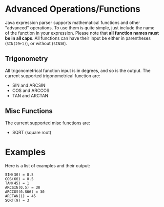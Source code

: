 # Advanced Operations/Functions
Java expression parser supports mathematical functions and other "advanced" operations. To use them is quite simple,
just include the name of the function in your expression. Please note that **all function names must be in all caps**.
All functions can have their input be either in parentheses (``SIN(29+1)``), or without (``SIN30``). 

## Trigonometry
All trigonometrical function input is in degrees, and so is the output. The current supported trigonometrical function are:
- SIN and ARCSIN
- COS and ARCCOS
- TAN and ARCTAN

## Misc Functions
The current supported misc functions are:
- SQRT (square root)

# Examples
Here is a list of examples and their output:
```
SIN(30) = 0.5
COS(60) = 0.5
TAN(45) = 1
ARCSIN(0.5) = 30
ARCCOS(0.866) = 30
ARCTAN(1) = 45
SQRT(9) = 3
```